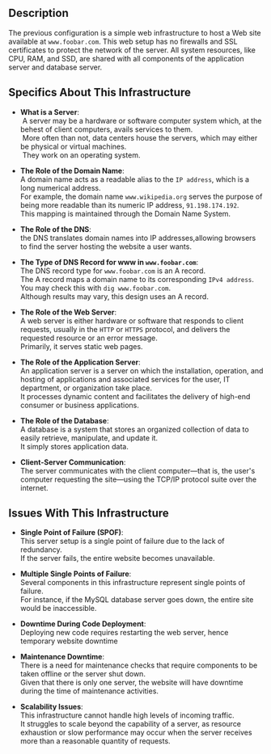 ## Description

The previous configuration is a simple web infrastructure to host a Web site available at `www.foobar.com`.
This web setup has no firewalls and SSL certificates to protect the network of the server.
All system resources, like CPU, RAM, and SSD, are shared with all components of the application server and database server.


## Specifics About This Infrastructure

- **What is a Server**:
<br/>&nbsp;A server may be a hardware or software computer system which, at the behest of client computers, avails services to them.
<br/>&nbsp;More often than not, data centers house the servers, which may either be physical or virtual machines.
<br/>&nbsp;They work on an operating system.

- **The Role of the Domain Name**:
<br/>A domain name acts as a readable alias to the `IP address`, which is a long numerical address.
<br/>For example, the domain name `www.wikipedia.org` serves the purpose of being more readable than its numeric IP address, `91.198.174.192`.
<br/>This mapping is maintained through the Domain Name System.

- **The Role of the DNS**:
<br/>the DNS translates domain names into IP addresses,allowing browsers to find the server hosting the website a user wants.

- **The Type of DNS Record for www in `www.foobar.com`**:
<br/>The DNS record type for `www.foobar.com` is an A record.
<br/>The A record maps a domain name to its corresponding `IPv4 address`.
<br/>You may check this with `dig www.foobar.com`.
<br/>Although results may vary, this design uses an A record.

- **The Role of the Web Server**:
<br/>A web server is either hardware or software that responds to client requests, usually in the `HTTP` or `HTTPS` protocol, and delivers the requested resource or an error message.
<br/>Primarily, it serves static web pages.

- **The Role of the Application Server**:
<br/>An application server is a server on which the installation, operation, and hosting of applications and associated services for the user, IT department, or organization take place.
<br/>It processes dynamic content and facilitates the delivery of high-end consumer or business applications.

- **The Role of the Database**:
<br/>A database is a system that stores an organized collection of data to easily retrieve, manipulate, and update it.
<br/>It simply stores application data.

- **Client-Server Communication**:
<br/>The server communicates with the client computer—that is, the user's computer requesting the site—using the TCP/IP protocol suite over the internet.


## Issues With This Infrastructure

- **Single Point of Failure (SPOF)**:
<br/>This server setup is a single point of failure due to the lack of redundancy.
<br/>If the server fails, the entire website becomes unavailable.

- **Multiple Single Points of Failure**:
<br/>Several components in this infrastructure represent single points of failure.
<br/>For instance, if the MySQL database server goes down, the entire site would be inaccessible.

- **Downtime During Code Deployment**:
<br/>Deploying new code requires restarting the web server, hence temporary website downtime

- **Maintenance Downtime**:
<br/>There is a need for maintenance checks that require components to be taken offline or the server shut down.
<br/>Given that there is only one server, the website will have downtime during the time of maintenance activities.

- **Scalability Issues**:
<br/>This infrastructure cannot handle high levels of incoming traffic.
<br/>It struggles to scale beyond the capability of a server, as resource exhaustion or slow performance may occur when the server receives more than a reasonable quantity of requests.
